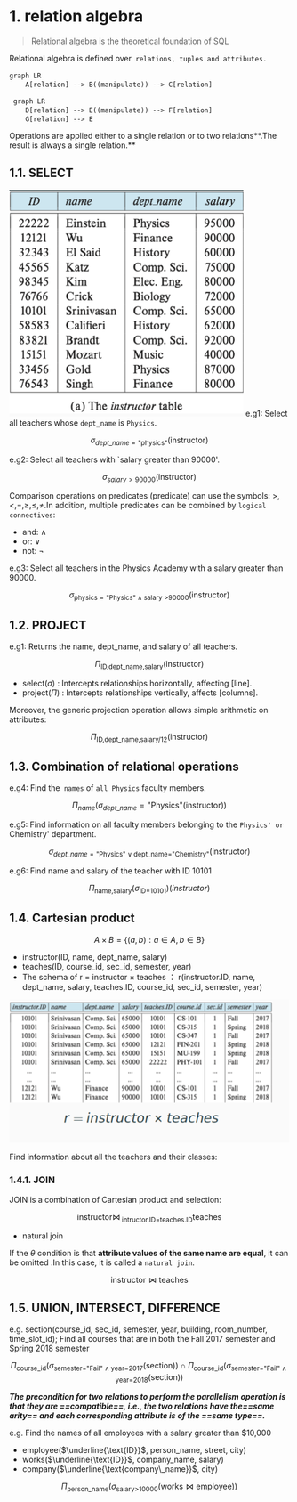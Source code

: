 # 1. relation algebra

> Relational algebra is the theoretical foundation of SQL

Relational algebra is defined over`  relations, tuples and attributes. `

```mermaid
graph LR
    A[relation] --> B((manipulate)) --> C[relation]
```

```mermaid
 graph LR
    D[relation] --> E((manipulate)) --> F[relation]
    G[relation] --> E

```

Operations are applied either to a single relation or to two relations**.The result is always a single relation.**

## 1.1. SELECT

![attachments/Pasted image 20250306194715.png](attachments/Pasted%20image%2020250306194715.png)
e.g1: Select all teachers whose `dept_name` is `Physics`.

$$
\sigma_{dept\_name=\text{"physics"}}(\text{instructor})
$$

e.g2: Select all teachers with `salary greater than 90000'.

$$
\sigma_{salary>90000}(\text{instructor})
$$

Comparison operations on predicates (predicate) can use the symbols: $>, <, =, \geq,\leq,\neq$.In addition, multiple predicates can be combined by `logical connectives`:

- and: $\land$
- or:  $\lor$
- not: $\neg$

e.g3: Select all teachers in the Physics Academy with a salary greater than 90000.

$$
\sigma_{\text{physics}=\text{"Physics"} \land \text{salary >90000}}(\text{instructor})
$$

## 1.2. PROJECT

e.g1: Returns the name, dept_name, and salary of all teachers.

$$
\Pi_{\text{ID,dept\_name,salary}}(\text{instructor})
$$

- select($\sigma$) : Intercepts relationships horizontally, affecting [line].
- project($\Pi$) : Intercepts relationships vertically, affects [columns].

Moreover, the generic projection operation allows simple arithmetic on attributes:

$$
\Pi_{\text{ID,dept\_name,salary/12}}(\text{instructor})
$$

## 1.3. Combination of relational operations

e.g4: Find the`  names ` of `all Physics` faculty members.

$$
\Pi_{name}\left(\sigma_{dept\_name}=\text{"Physics"}\left(\text{instructor}\right)\right)
$$

e.g5: Find information on all faculty members belonging to the ` Physics' or  `Chemistry' department.

$$
\sigma_{dept\_name=\text{"Physics"} \lor \text{dept\_name="Chemistry"}}(\text{instructor})
$$

e.g6: Find name and salary of the teacher with ID 10101

$$
\Pi_{\text{name,salary}}(\sigma_{\text{ID=10101}})(instructor)
$$

## 1.4. Cartesian product

$$
A \times B = \{(a,b):a\in A,b\in B \}
$$

- instructor(ID, name, dept_name, salary)
- teaches(ID, course_id, sec_id, semester, year)
- The schema of r = instructor $\times$ teaches ： r(instructor.ID, name, dept_name, salary, teaches.ID, course_id, sec_id, semester, year)

![attachments/1741264274392.png](attachments/1741264274392.png)

Find information about all the teachers and their classes:

### 1.4.1. JOIN

JOIN is a combination of Cartesian product and selection:

$$
\text{instructor}  \bowtie_{\text{ intructor.ID=teaches.ID}}\text{teaches}
$$

- natural join

If the $\theta$ condition is that **attribute values of the same name are equal**, it can be omitted .In this case, it is called a `natural join`.

$$
\text{instructor} \bowtie  \text{teaches}
$$

## 1.5. UNION, INTERSECT, DIFFERENCE

e.g. section(course_id, sec_id, semester, year, building, room_number, time_slot_id); Find all courses that are in both the Fall 2017 semester and Spring 2018 semester

$$
\Pi_{\text{course\_id}}(\sigma_{\text{semester="Fail"}\land \text{year=2017}}(\text{section})) \cap\Pi_{\text{course\_id}}(\sigma_{\text{semester="Fail"}\land \text{year=2018}}(\text{section}))
$$

_**The precondition for two relations to perform the parallelism operation is that they are ==compatible==, i.e., the two relations have the==same arity== and each corresponding attribute is of the ==same type==.**_

e.g. Find the names of all employees with a salary greater than $10,000

- employee($\underline{\text{ID}}$, person_name, street, city)
- works($\underline{\text{ID}}$, company_name, salary)
- company($\underline{\text{company\_name}}$, city)

$$
\Pi_{\text{person\_name}}(\sigma_{\text{salary>10000}}(\text{works} \bowtie \text{employee}))
$$